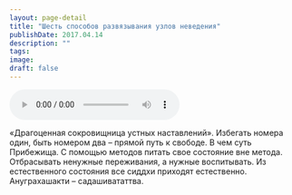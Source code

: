 ```yaml
---
layout: page-detail
title: "Шесть способов развязывания узлов неведения"
publishDate: 2017.04.14
description: ""
tags:
image:
draft: false
---
```


<audio title="2017.04.14 - Шесть способов развязывания узлов неведения.mp3" src="/upload/iblock/894/8945adab6523c899eaae93faef731837.mp3" controls=""></audio>

 «Драгоценная сокровищница устных наставлений». Избегать номера один, быть номером два – прямой путь к свободе. В чем суть Прибежища. С помощью методов питать свое состояние вне метода. Отбрасывать ненужные переживания, а нужные воспитывать. Из естественного состояния все сиддхи приходят естественно. Ануграхашакти – садашивататтва. 

  
